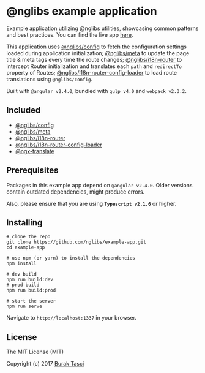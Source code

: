 # @nglibs example application

Example application utilizing @nglibs utilities, showcasing common patterns and best practices. You can find the live app [here](https://nglibs-example-app.azurewebsites.net).

This application uses [@nglibs/config](https://github.com/nglibs/config) to fetch the configuration settings loaded during application initialization; [@nglibs/meta](https://github.com/nglibs/meta) to update the page title & meta tags every time the route changes; [@nglibs/i18n-router](https://github.com/nglibs/i18n-router) to intercept Router initialization and translates each `path` and `redirectTo` property of Routes; [@nglibs/i18n-router-config-loader](https://github.com/nglibs/i18n-router-config-loader) to load route translations using `@nglibs/config`.

Built with `@angular v2.4.0`, bundled with `gulp v4.0` and `webpack v2.3.2`.

## Included

- [@nglibs/config]
- [@nglibs/meta]
- [@nglibs/i18n-router]
- [@nglibs/i18n-router-config-loader]
- [@ngx-translate](https://github.com/ngx-translate/core)

## Prerequisites
Packages in this example app depend on `@angular v2.4.0`. Older versions contain outdated dependencies, might produce errors.

Also, please ensure that you are using **`Typescript v2.1.6`** or higher.

## Installing

```
# clone the repo
git clone https://github.com/nglibs/example-app.git
cd example-app

# use npm (or yarn) to install the dependencies
npm install

# dev build
npm run build:dev
# prod build
npm run build:prod

# start the server
npm run serve
```

Navigate to `http://localhost:1337` in your browser.

## License
The MIT License (MIT)

Copyright (c) 2017 [Burak Tasci]

[@nglibs]: https://github.com/nglibs
[@nglibs/example-app]: https://github.com/nglibs/example-app
[@nglibs/config]: https://github.com/nglibs/config
[@nglibs/meta]: https://github.com/nglibs/meta
[@nglibs/i18n-router]: https://github.com/nglibs/i18n-router
[@nglibs/i18n-router-config-loader]: https://github.com/nglibs/i18n-router-config-loader
[ng-router-loader]: https://github.com/shlomiassaf/ng-router-loader
[forRoot]: https://angular.io/docs/ts/latest/guide/ngmodule.html#!#core-for-root
[AoT compilation]: https://angular.io/docs/ts/latest/cookbook/aot-compiler.html
[Burak Tasci]: http://www.buraktasci.com
